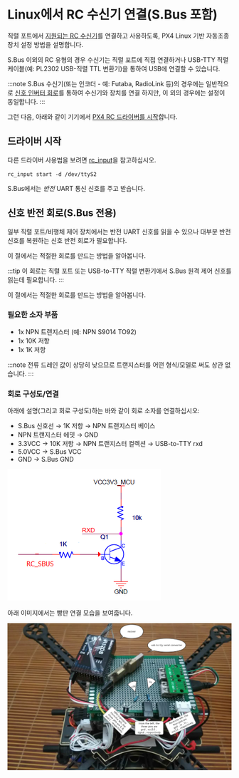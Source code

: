 # Linux에서 RC 수신기 연결(S.Bus 포함)

직렬 포트에서 [지원되는 RC 수신기](../getting_started/rc_transmitter_receiver.md)를 연결하고 사용하도록, PX4 Linux 기반 자동조종장치 설정 방법을 설명합니다.

S.Bus 이외의 RC 유형의 경우 수신기는 직렬 포트에 직접 연결하거나 USB-TTY 직렬 케이블(예: PL2302 USB-직렬 TTL 변환기)을 통하여 USB에 연결할 수 있습니다.

:::note
S.Bus 수신기(또는 인코더 - 예: Futaba, RadioLink 등)의 경우에는 일반적으로 [신호 인버터 회로](#signal_inverter_circuit)를 통하여 수신기와 장치를 연결 하지만, 이 외의 경우에는 설정이 동일합니다.
:::

그런 다음, 아래와 같이 기기에서 [PX4 RC 드라이버를 시작](#start_driver)합니다.

<a id="start_driver"></a>

## 드라이버 시작

다른 드라이버 사용법을 보려면 [rc_input](../modules/modules_driver.md#rcinput)을 참고하십시오.
```
rc_input start -d /dev/ttyS2
```

S.Bus에서는 *반전* UART 통신 신호를 주고 받습니다.

<a id="signal_inverter_circuit"></a>

## 신호 반전 회로(S.Bus 전용)

일부 직렬 포트/비행체 제어 장치에서는 반전 UART 신호를 읽을 수 있으나 대부분 반전 신호를 복원하는 신호 반전 회로가 필요합니다.

이 절에서는 적절한 회로를 만드는 방법을 알아봅니다.

:::tip
이 회로는 직렬 포트 또는 USB-to-TTY 직렬 변환기에서 S.Bus 원격 제어 신호를 읽는데 필요합니다.
:::

이 절에서는 적절한 회로를 만드는 방법을 알아봅니다.

### 필요한 소자 부품

* 1x NPN 트랜지스터 (예: NPN S9014 TO92)
* 1x 10K 저항
* 1x 1K 저항

:::note
전류 드레인 값이 상당히 낮으므로 트랜지스터를 어떤 형식/모델로 써도 상관 없습니다.
:::

### 회로 구성도/연결

아래에 설명(그리고 회로 구성도)하는 바와 같이 회로 소자를 연결하십시오:

* S.Bus 신호선 &rarr; 1K 저항 &rarr; NPN 트랜지스터 베이스
* NPN 트랜지스터 에밋 &rarr; GND
* 3.3VCC &rarr; 10K 저항 &rarr; NPN 트랜지스터 컬렉션 &rarr; USB-to-TTY rxd
* 5.0VCC &rarr; S.Bus VCC
* GND &rarr; S.Bus GND

![신호 인버터 회로도](../../assets/sbus/driver_sbus_signal_inverter_circuit_diagram.png)

아래 이미지에서는 빵판 연결 모습을 보여줍니다.

![신호 반전 빵판](../../assets/sbus/driver_sbus_signal_inverter_breadboard.png)

